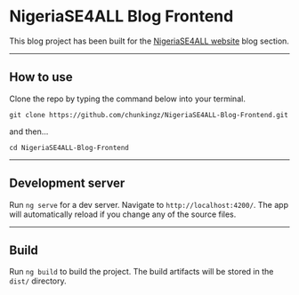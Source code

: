 
# NigeriaSE4ALL Blog Frontend

This blog project has been built for the [NigeriaSE4ALL website](https://nigeriase4all.gov.ng/) blog section.

---

## How to use

Clone the repo by typing the command below into your terminal.

```
git clone https://github.com/chunkingz/NigeriaSE4ALL-Blog-Frontend.git
```

and then...

```
cd NigeriaSE4ALL-Blog-Frontend
``` 


---

## Development server

Run `ng serve` for a dev server. Navigate to `http://localhost:4200/`. The app will automatically reload if you change any of the source files.

---

## Build

Run `ng build` to build the project. The build artifacts will be stored in the `dist/` directory.

